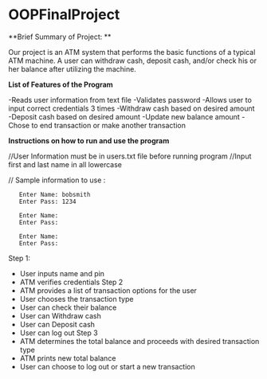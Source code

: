# OOPFinalProject

**Brief Summary of Project: **

Our project is an ATM system that performs the basic functions of a typical ATM machine. A user can withdraw cash, deposit cash, and/or check his or her balance after utilizing the machine. 

**List of Features of the Program**

-Reads user information from text file
-Validates password
-Allows user to input correct credentials 3 times
-Withdraw cash based on desired amount
-Deposit cash based on desired amount
-Update new balance amount
-Chose to end transaction or make another transaction

**Instructions on how to run and use the program**

//User Information must be in users.txt file before running program
//Input first and last name in all lowercase

// Sample information to use :
           
       Enter Name: bobsmith
       Enter Pass: 1234
       
       Enter Name:
       Enter Pass: 
       
       Enter Name:
       Enter Pass: 
       
Step 1:
  - User inputs name and pin
  - ATM verifies credentials
Step 2
  - ATM provides a list of transaction options for the user
  - User chooses the transaction type
  - User can check their balance
  - User can Withdraw cash
  - User can Deposit cash
  - User can log out
Step 3
  - ATM determines the total balance and proceeds with desired transaction type
  - ATM prints new total balance 
  - User can choose to log out or start a new transaction

